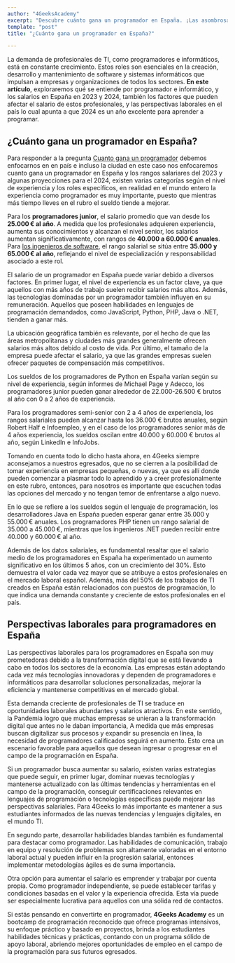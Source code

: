```yaml
---
author: "4GeeksAcademy"
excerpt: "Descubre cuánto gana un programador en España. ¡Las asombrosas cifras revelan el potencial de esta profesión en el mercado laboral actual"
template: "post"
title: "¿Cuánto gana un programador en España?"

---
```


La demanda de profesionales de TI, como programadores e informáticos, está en constante crecimiento.  Estos roles son esenciales en la creación, desarrollo y mantenimiento de software y sistemas informáticos que impulsan a empresas y organizaciones de todos los sectores. **En este artículo**, exploraremos qué se entiende por programador e informático, y los salarios en España en 2023 y 2024, también los factores que pueden afectar el salario de estos profesionales, y las perspectivas laborales en el país lo cual apunta a que 2024 es un año excelente para aprender a programar.

## ¿Cuánto gana un programador en España?

Para responder a la pregunta [Cuanto gana un programador](https://4geeksacademy.com/es/cuanto-gana-un-programador/cuanto-gana-un-programador) debemos enfocarnos en  en país e incluso la ciudad en este caso nos enfocaremos cuanto gana un programador en España y los rangos salariares del 2023 y algunas proyecciones para el 2024, existen varias categorías según el nivel de experiencia y los roles específicos, en realidad en el mundo entero la experiencia como programador es muy importante, puesto que mientras más tiempo lleves en el rubro el sueldo tiende a mejorar. 

Para los **programadores junior**, el salario promedio que van desde los **25.000 € al año**. A medida que los profesionales adquieren experiencia, aumenta sus conocimientos y alcanzan el nivel senior, los salarios aumentan significativamente, con rangos de **40.000 a 60.000 € anuales**. Para [los ingenieros de software](https://4geeksacademy.com/es/coding-bootcamps/ingenieria-de-software-programacion), el rango salarial se sitúa entre **35.000 y 65.000 € al año**, reflejando el nivel de especialización y responsabilidad asociado a este rol.



El salario de un programador en España puede variar debido a diversos factores. En primer lugar, el nivel de experiencia es un factor clave, ya que aquellos con más años de trabajo suelen recibir salarios más altos. Además, las tecnologías dominadas por un programador también influyen en su remuneración. Aquellos que poseen habilidades en lenguajes de programación demandados, como JavaScript, Python, PHP, Java o .NET, tienden a ganar más. 

La ubicación geográfica también es relevante, por el hecho de que las áreas metropolitanas y ciudades más grandes generalmente ofrecen salarios más altos debido al costo de vida. Por último, el tamaño de la empresa puede afectar el salario, ya que las grandes empresas suelen ofrecer paquetes de compensación más competitivos.

Los sueldos de los programadores de Python en España varían según su nivel de experiencia, según informes de Michael Page y Adecco, los programadores junior pueden ganar alrededor de 22.000-26.500 € brutos al año con 0 a 2 años de experiencia. 

Para los programadores semi-senior con 2 a 4 años de experiencia, los rangos salariales pueden alcanzar hasta los 36.000 € brutos anuales, según Robert Half e Infoempleo, y en el caso de los programadores senior más de 4 años experiencia, los sueldos oscilan entre 40.000 y 60.000 € brutos al año, según LinkedIn e InfoJobs.

Tomando en cuenta todo lo dicho hasta ahora, en 4Geeks siempre aconsejamos a nuestros egresados, que no se cierren a la posibilidad de tomar experiencia en empresas pequeñas, o nuevas, ya que es allí donde pueden comenzar a plasmar todo lo aprendido y a creer profesionalmente en este rubro, entonces, para nosotros es importante que escuchen todas las opciones del mercado y no tengan temor de enfrentarse a algo nuevo.

En lo que se refiere a los sueldos según el lenguaje de programación, los desarrolladores Java en España pueden esperar ganar entre 35.000 y 55.000 € anuales. Los programadores PHP tienen un rango salarial de 35.000 a 45.000 €, mientras que los ingenieros .NET pueden recibir entre 40.000 y 60.000 € al año. 

Además de los datos salariales, es fundamental resaltar que el salario medio de los programadores en España ha experimentado un aumento significativo en los últimos 5 años, con un crecimiento del 30%. Esto demuestra el valor cada vez mayor que se atribuye a estos profesionales en el mercado laboral español. Además, más del 50% de los trabajos de TI creados en España están relacionados con puestos de programación, lo que indica una demanda constante y creciente de estos profesionales en el país.

## Perspectivas laborales para programadores en España

Las perspectivas laborales para los programadores en España son muy prometedoras debido a la transformación digital que se está llevando a cabo en todos los sectores de la economía. Las empresas están adoptando cada vez más tecnologías innovadoras y dependen de programadores e informáticos para desarrollar soluciones personalizadas, mejorar la eficiencia y mantenerse competitivas en el mercado global.

Esta demanda creciente de profesionales de TI se traduce en oportunidades laborales abundantes y salarios atractivos. En este sentido, la Pandemia logro que muchas empresas se unieran a la transformación digital que antes no le daban importancia, A medida que más empresas buscan digitalizar sus procesos y expandir su presencia en línea, la necesidad de programadores calificados seguirá en aumento. Esto crea un escenario favorable para aquellos que desean ingresar o progresar en el campo de la programación en España.

Si un programador busca aumentar su salario, existen varias estrategias que puede seguir, en primer lugar, dominar nuevas tecnologías y mantenerse actualizado con las últimas tendencias y herramientas en el campo de la programación, conseguir certificaciones relevantes en lenguajes de programación o tecnologías específicas puede mejorar las perspectivas salariales. Para 4Geeks lo más importante es mantener a sus estudiantes informados de las nuevas tendencias y lenguajes digitales, en el mundo TI.

En segundo parte, desarrollar habilidades blandas también es fundamental para destacar como programador. Las habilidades de comunicación, trabajo en equipo y resolución de problemas son altamente valoradas en el entorno laboral actual y pueden influir en la progresión salarial, entonces implementar metodologías ágiles es de suma importancia.

Otra opción para aumentar el salario es emprender y trabajar por cuenta propia. Como programador independiente, se puede establecer tarifas y condiciones basadas en el valor y la experiencia ofrecida. Esta vía puede ser especialmente lucrativa para aquellos con una sólida red de contactos.

Si estás pensando en convertirte en programador, **4Geeks Academy** es un bootcamp de programación reconocido que ofrece programas intensivos, su enfoque práctico y basado en proyectos, brinda a los estudiantes habilidades técnicas y prácticas, contando con un programa sólido de apoyo laboral, abriendo mejores oportunidades de empleo en el campo de la programación para sus futuros egresados.

